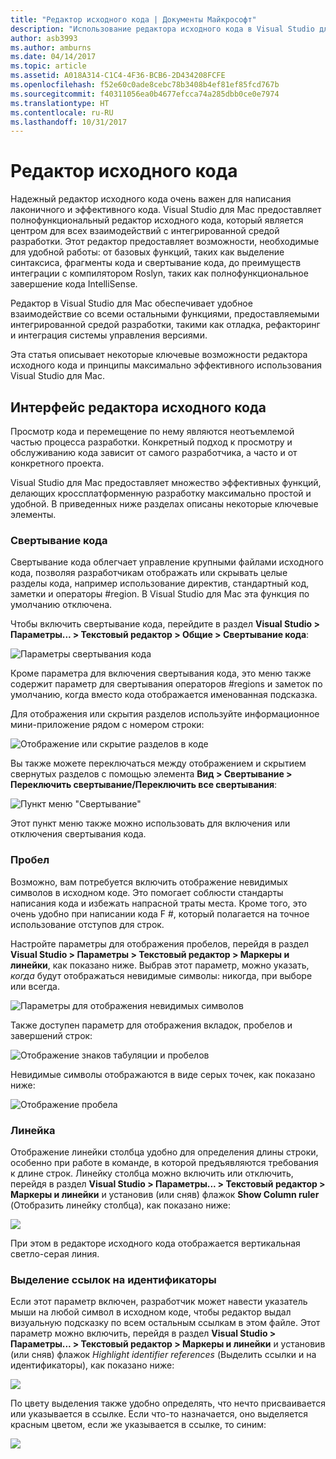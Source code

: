 ```yaml
---
title: "Редактор исходного кода | Документы Майкрософт"
description: "Использование редактора исходного кода в Visual Studio для Mac"
author: asb3993
ms.author: amburns
ms.date: 04/14/2017
ms.topic: article
ms.assetid: A018A314-C1C4-4F36-BCB6-2D434208FCFE
ms.openlocfilehash: f52e60c0ade8cebc78b3408b4ef81ef85fcd767b
ms.sourcegitcommit: f40311056ea0b4677efcca74a285dbb0ce0e7974
ms.translationtype: HT
ms.contentlocale: ru-RU
ms.lasthandoff: 10/31/2017
---
```

# <a name="source-editor"></a>Редактор исходного кода

Надежный редактор исходного кода очень важен для написания лаконичного и эффективного кода. Visual Studio для Mac предоставляет полнофункциональный редактор исходного кода, который является центром для всех взаимодействий с интегрированной средой разработки. Этот редактор предоставляет возможности, необходимые для удобной работы: от базовых функций, таких как выделение синтаксиса, фрагменты кода и свертывание кода, до преимуществ интеграции с компилятором Roslyn, таких как полнофункциональное завершение кода IntelliSense.

Редактор в Visual Studio для Mac обеспечивает удобное взаимодействие со всеми остальными функциями, предоставляемыми интегрированной средой разработки, такими как отладка, рефакторинг и интеграция системы управления версиями.

Эта статья описывает некоторые ключевые возможности редактора исходного кода и принципы максимально эффективного использования Visual Studio для Mac.

## <a name="the-source-editor-experience"></a>Интерфейс редактора исходного кода

Просмотр кода и перемещение по нему являются неотъемлемой частью процесса разработки. Конкретный подход к просмотру и обслуживанию кода зависит от самого разработчика, а часто и от конкретного проекта.

Visual Studio для Mac предоставляет множество эффективных функций, делающих кроссплатформенную разработку максимально простой и удобной. В приведенных ниже разделах описаны некоторые ключевые элементы.


### <a name="code-folding"></a>Свертывание кода

Свертывание кода облегчает управление крупными файлами исходного кода, позволяя разработчикам отображать или скрывать целые разделы кода, например использование директив, стандартный код, заметки и операторы #region. В Visual Studio для Mac эта функция по умолчанию отключена.

Чтобы включить свертывание кода, перейдите в раздел **Visual Studio > Параметры... > Текстовый редактор > Общие > Свертывание кода**:

![Параметры свертывания кода](media/source-editor-image1.png)

Кроме параметра для включения свертывания кода, это меню также содержит параметр для свертывания операторов #regions и заметок по умолчанию, когда вместо кода отображается именованная подсказка.

Для отображения или скрытия разделов используйте информационное мини-приложение рядом с номером строки:

 ![Отображение или скрытие разделов в коде](media/source-editor-image2.png)

Вы также можете переключаться между отображением и скрытием свернутых разделов с помощью элемента **Вид > Свертывание > Переключить свертывание/Переключить все свертывания**:

 ![Пункт меню "Свертывание"](media/source-editor-image19.png)

Этот пункт меню также можно использовать для включения или отключения свертывания кода.

### <a name="white-space"></a>Пробел

Возможно, вам потребуется включить отображение невидимых символов в исходном коде. Это помогает соблюсти стандарты написания кода и избежать напрасной траты места. Кроме того, это очень удобно при написании кода F #, который полагается на точное использование отступов для строк.

Настройте параметры для отображения пробелов, перейдя в раздел **Visual Studio > Параметры > Текстовый редактор > Маркеры и линейки**, как показано ниже. Выбрав этот параметр, можно указать, _когда_ будут отображаться невидимые символы: никогда, при выборе или всегда.

 ![Параметры для отображения невидимых символов](media/source-editor-image3.png)

Также доступен параметр для отображения вкладок, пробелов и завершений строк:

 ![Отображение знаков табуляции и пробелов](media/source-editor-image4.png)

 Невидимые символы отображаются в виде серых точек, как показано ниже:

 ![Отображение пробела](media/source-editor-image22.png)


### <a name="ruler"></a>Линейка

Отображение линейки столбца удобно для определения длины строки, особенно при работе в команде, в которой предъявляются требования к длине строк. Линейку столбца можно включить или отключить, перейдя в раздел **Visual Studio > Параметры... > Текстовый редактор > Маркеры и линейки** и установив (или сняв) флажок **Show Column ruler** (Отобразить линейку столбца), как показано ниже:

 ![](media/source-editor-image5.png)

 При этом в редакторе исходного кода отображается вертикальная светло-серая линия.


### <a name="highlight-identifier-references"></a>Выделение ссылок на идентификаторы

Если этот параметр включен, разработчик может навести указатель мыши на любой символ в исходном коде, чтобы редактор выдал визуальную подсказку по всем остальным ссылкам в этом файле. Этот параметр можно включить, перейдя в раздел **Visual Studio > Параметры... > Текстовый редактор > Маркеры и линейки** и установив (или сняв) флажок _Highlight identifier references_ (Выделить ссылки и на идентификаторы), как показано ниже:

![](media/source-editor-image6.png)

По цвету выделения также удобно определять, что нечто присваивается или указывается в ссылке. Если что-то назначается, оно выделяется красным цветом, если же указывается в ссылке, то синим:

![](media/source-editor-image7.png)



